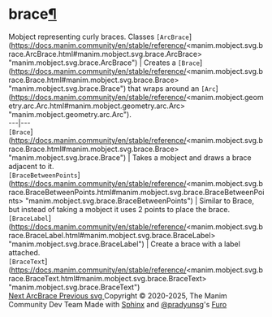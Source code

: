 # brace[¶](https://docs.manim.community/en/stable/reference/<#module-manim.mobject.svg.brace> "Link to this heading")
Mobject representing curly braces.
Classes
`[ArcBrace`](https://docs.manim.community/en/stable/reference/<manim.mobject.svg.brace.ArcBrace.html#manim.mobject.svg.brace.ArcBrace> "manim.mobject.svg.brace.ArcBrace") | Creates a `[Brace`](https://docs.manim.community/en/stable/reference/<manim.mobject.svg.brace.Brace.html#manim.mobject.svg.brace.Brace> "manim.mobject.svg.brace.Brace") that wraps around an `[Arc`](https://docs.manim.community/en/stable/reference/<manim.mobject.geometry.arc.Arc.html#manim.mobject.geometry.arc.Arc> "manim.mobject.geometry.arc.Arc").  
---|---  
`[Brace`](https://docs.manim.community/en/stable/reference/<manim.mobject.svg.brace.Brace.html#manim.mobject.svg.brace.Brace> "manim.mobject.svg.brace.Brace") | Takes a mobject and draws a brace adjacent to it.  
`[BraceBetweenPoints`](https://docs.manim.community/en/stable/reference/<manim.mobject.svg.brace.BraceBetweenPoints.html#manim.mobject.svg.brace.BraceBetweenPoints> "manim.mobject.svg.brace.BraceBetweenPoints") | Similar to Brace, but instead of taking a mobject it uses 2 points to place the brace.  
`[BraceLabel`](https://docs.manim.community/en/stable/reference/<manim.mobject.svg.brace.BraceLabel.html#manim.mobject.svg.brace.BraceLabel> "manim.mobject.svg.brace.BraceLabel") | Create a brace with a label attached.  
`[BraceText`](https://docs.manim.community/en/stable/reference/<manim.mobject.svg.brace.BraceText.html#manim.mobject.svg.brace.BraceText> "manim.mobject.svg.brace.BraceText")  
[ Next ArcBrace ](https://docs.manim.community/en/stable/reference/<manim.mobject.svg.brace.ArcBrace.html>) [ Previous svg ](https://docs.manim.community/en/stable/reference/<manim.mobject.svg.html>)
Copyright © 2020-2025, The Manim Community Dev Team 
Made with [Sphinx](https://docs.manim.community/en/stable/reference/<https:/www.sphinx-doc.org/>) and [@pradyunsg](https://docs.manim.community/en/stable/reference/<https:/pradyunsg.me>)'s [Furo](https://docs.manim.community/en/stable/reference/<https:/github.com/pradyunsg/furo>)
